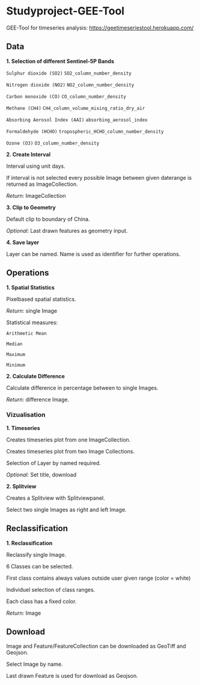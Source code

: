 # Studyproject-GEE-Tool
GEE-Tool for timeseries analysis: 
https://geetimeseriestool.herokuapp.com/


## Data

**1. Selection of different Sentinel-5P Bands**

<code>Sulphur dioxide (SO2)</code> <code>SO2_column_number_density</code>

<code>Nitrogen dioxide (NO2)</code> <code>NO2_column_number_density</code>

<code>Carbon monoxide (CO)</code> <code>CO_column_number_density</code>

<code>Methane (CH4)</code> <code>CH4_column_volume_mixing_ratio_dry_air</code>

<code>Absorbing Aerosol Index (AAI)</code> <code>absorbing_aerosol_index</code>

<code>Formaldehyde (HCHO)</code> <code>tropospheric_HCHO_column_number_density</code>

<code>Ozone (O3)</code> <code>O3_column_number_density</code>

**2. Create Interval**

Interval using unit days.

If interval is not selected every possible Image between given daterange is returned as ImageCollection.

*Return:* ImageCollection

**3. Clip to Geometry**

Default clip to boundary of China.

*Optional*: Last drawn features as geometry input.

**4. Save layer**

Layer can be named. Name is used as identifier for further operations.

## Operations

**1. Spatial Statistics**

Pixelbased spatial statistics.

*Return:* single Image

Statistical measures:

<code>Arithmetic Mean</code> 

<code>Median</code> 

<code>Maximum</code> 

<code>Minimum</code>

**2. Calculate Difference**

Calculate difference in percentage between to single Images.

*Return:* difference Image.

### Vizualisation

**1. Timeseries**

Creates timeseries plot from one ImageCollection.

Creates timeseries plot from two Image Collections.

Selection of Layer by named required.

*Optional:* Set title, download

**2. Splitview**

Creates a Splitview with Splitviewpanel.

Select two single Images as right and left Image.

## Reclassification

**1. Reclassification**

Reclassify single Image.

6 Classes can be selected.

First class contains always values outside user given range (color = white)

Individuel selection of class ranges.

Each class has a fixed color.

*Return:* Image


## Download

Image and Feature/FeatureCollection can be downloaded as GeoTiff and Geojson.

Select Image by name.

Last drawn Feature is used for download as Geojson.
